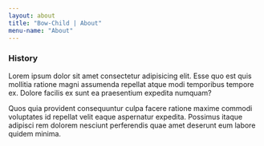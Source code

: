```yaml
---
layout: about
title: "Bow-Child | About"
menu-name: "About"
---
```

### History

Lorem ipsum dolor sit amet consectetur adipisicing elit. Esse quo est quis mollitia ratione magni assumenda repellat atque modi temporibus tempore ex. Dolore facilis ex sunt ea praesentium expedita numquam?

Quos quia provident consequuntur culpa facere ratione maxime commodi voluptates id repellat velit eaque aspernatur expedita. Possimus itaque adipisci rem dolorem nesciunt perferendis quae amet deserunt eum labore quidem minima.

